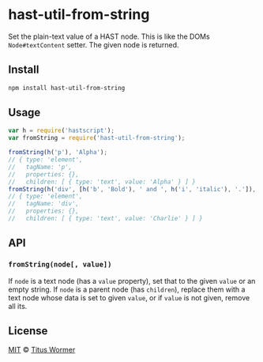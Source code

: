 <!--This file is generated by `build-packages.js`-->

# hast-util-from-string

Set the plain-text value of a HAST node.
This is like the DOMs `Node#textContent` setter.
The given node is returned.

## Install

```sh
npm install hast-util-from-string
```

## Usage

```javascript
var h = require('hastscript');
var fromString = require('hast-util-from-string');

fromString(h('p'), 'Alpha');
// { type: 'element',
//   tagName: 'p',
//   properties: {},
//   children: [ { type: 'text', value: 'Alpha' } ] }
fromString(h('div', [h('b', 'Bold'), ' and ', h('i', 'italic'), '.']), 'Charlie');
// { type: 'element',
//   tagName: 'div',
//   properties: {},
//   children: [ { type: 'text', value: 'Charlie' } ] }
```

## API

### `fromString(node[, value])`

If `node` is a text node (has a `value` property), set that to
the given `value` or an empty string.
If `node` is a parent node (has `children`), replace them with
a text node whose data is set to given `value`, or if `value` is
not given, remove all its.

## License

[MIT](https://github.com/wooorm/rehype-minify/blob/master/LICENSE) © [Titus Wormer](http://wooorm.com)
